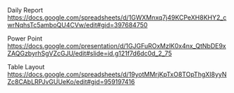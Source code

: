 Daily Report
https://docs.google.com/spreadsheets/d/1GWXMnxq7j49KCPeXH8KHY2_cwrNqhsTc5amboQU4CVw/edit#gid=397684750

Power Point
https://docs.google.com/presentation/d/1GJGFuROxMzlK0x4nx_QtNbDE9xZAQGzbyrhSgVZcGJU/edit#slide=id.g121f7d6dc0d_2_75

Table Layout
https://docs.google.com/spreadsheets/d/19yotMMrjKpTxO8TOpThgXI8yyNZc8CAbLRPJvGUUeKo/edit#gid=959197416
